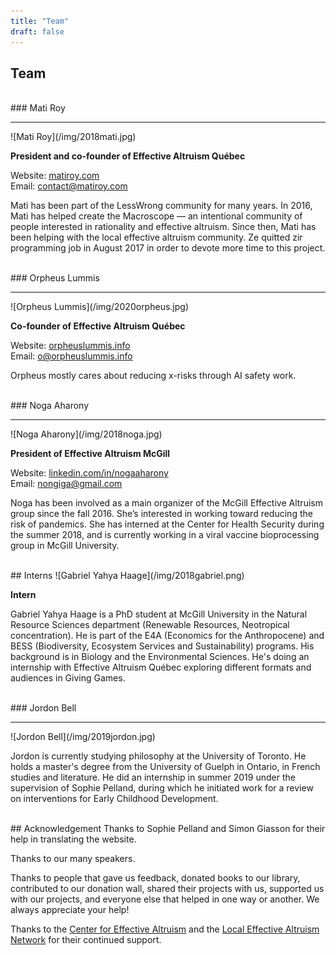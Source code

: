```yaml
---
title: "Team"
draft: false
---
```


## Team

<br>
### Mati Roy
<hr>
![Mati Roy](/img/2018mati.jpg)

**President and co-founder of Effective Altruism Québec**

Website: [matiroy.com](http://matiroy.com/)<br>
Email: [contact@matiroy.com](mailto:contact@matiroy.com)<br>

Mati has been part of the LessWrong community for many years. In 2016, Mati has helped create the Macroscope — an intentional community of people interested in rationality and effective altruism. Since then, Mati has been helping with the local effective altruism community. Ze quitted zir programming job in August 2017 in order to devote more time to this project.

<br>
### Orpheus Lummis
<hr>
![Orpheus Lummis](/img/2020orpheus.jpg)

**Co-founder of Effective Altruism Québec**

Website: [orpheuslummis.info](https://orpheuslummis.info/)<br>
Email: [o@orpheuslummis.info](mailto:o@orpheuslummis.info)

Orpheus mostly cares about reducing x-risks through AI safety work.

<br>
### Noga Aharony
<hr>
![Noga Aharony](/img/2018noga.jpg)

**President of Effective Altruism McGill**

Website: [linkedin.com/in/nogaaharony](https://www.linkedin.com/in/nogaaharony/)<br>
Email: [nongiga@gmail.com](mailto:nongiga@gmail.com)

Noga has been involved as a main organizer of the McGill Effective Altruism group since the fall 2016. She’s interested in working toward reducing the risk of pandemics. She has interned at the Center for Health Security during the summer 2018, and is currently working in a viral vaccine bioprocessing group in McGill University.

<br>
## Interns
![Gabriel Yahya Haage](/img/2018gabriel.png)

**Intern**

Gabriel Yahya Haage is a PhD student at McGill University in the Natural Resource Sciences department (Renewable Resources, Neotropical concentration). He is part of the E4A (Economics for the Anthropocene) and BESS (Biodiversity, Ecosystem Services and Sustainability) programs. His background is in Biology and the Environmental Sciences. He's doing an internship with Effective Altruism Québec exploring different formats and audiences in Giving Games.

<br>
### Jordon Bell
<hr>
![Jordon Bell](/img/2019jordon.jpg)

Jordon is currently studying philosophy at the University of Toronto. He holds a master's degree from the University of Guelph in Ontario, in French studies and literature. He did an internship in summer 2019 under the supervision of Sophie Pelland, during which he  initiated work for a review on interventions for Early Childhood Development.



<br>
## Acknowledgement
Thanks to Sophie Pelland and Simon Giasson for their help in translating the website.

Thanks to our many speakers.

Thanks to people that gave us feedback, donated books to our library, contributed to our donation wall, shared their projects with us, supported us with our projects, and everyone else that helped in one way or another. We always appreciate your help!

Thanks to the [Center for Effective Altruism](https://www.centreforeffectivealtruism.org/) and the [Local Effective Altruism Network](https://rtcharity.org/lean/) for their continued support.